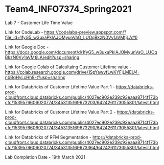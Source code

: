 # Team4_INFO7374_Spring2021

Lab 7 - Customer Life Time Value

Link for CodeLab - https://codelabs-preview.appspot.com/?file_id=1fyG5_w3uxaPkIAJOMyunVaO_LUOqBkzN0Vv1aVMtjLA#0

Link for Google Doc - https://docs.google.com/document/d/1fyG5_w3uxaPkIAJOMyunVaO_LUOqBkzN0Vv1aVMtjLA/edit?usp=sharing

Link for Google Colab of Calcultaing Customer Lifetime value - https://colab.research.google.com/drive/1SpYawvfLwKYFjLMEU4-nbBqHyLcHh8-t?usp=sharing 

Link for Databricks of Customer Lifetime Value Part 1 - https://databricks-prod-cloudfront.cloud.databricks.com/public/4027ec902e239c93eaaa8714f173bcfc/1539576606020774/3453135169673203/6424261173055801/latest.html

Link for Databricks of Customer Lifetime Value Part 2 - https://databricks-prod-cloudfront.cloud.databricks.com/public/4027ec902e239c93eaaa8714f173bcfc/1539576606020774/3453135169673290/6424261173055801/latest.html

Link for Databricks of RFM Segmentation - https://databricks-prod-cloudfront.cloud.databricks.com/public/4027ec902e239c93eaaa8714f173bcfc/1539576606020774/3453135169673364/6424261173055801/latest.html

Lab Completion Date - 19th March 2021

